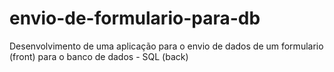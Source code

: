 # envio-de-formulario-para-db
Desenvolvimento de uma aplicação para o envio de dados de um formulario (front) para o banco de dados - SQL (back)
